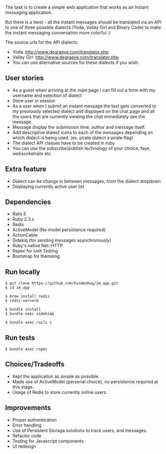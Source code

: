 The task is to create a simple web application that works as an Instant messaging application.

But there is a twist - all the instant messages should be translated via an API to one of three possible dialects (Yoda, Valley Girl and Binary Code) to make the instant messaging conversation more colorful :)

The source urls for the API dialects:

* Yoda ­ http://www.degraeve.com/translator.php
* Valley Girl ­ http://www.degraeve.com/translator.php
* You can use alternative sources for these dialects if you wish.

## User stories

* As a guest when arriving at the main page I can fill out a form with my username and selection of dialect
* Store user in session
* As a user when I submit an instant message the text gets converted to my previously selected dialect and displayed on the chat page and all the users that are currently viewing the chat immediately see the message.
* Message display the submission time, author and message itself.
* Add descriptive dialect icons to each of the messages depending on which dialect is being used. (ex. pirate dialect a pirate flag)
* The dialect API classes have to be created in ruby
* You can use the subscribe/publish technology of your choice, faye, websocket­rails etc.

## Extra feature
* Dialect can be change in between messages, from the dialect dropdown
* Displaying currently active user list

## Dependencies
* Rails 5
* Ruby 2.3.x
* Redis
* ActiveModel (No model persistance required)
* ActionCable
* Sidekiq (for sending messages asynchronously)
* Ruby's native Net::HTTP
* Rspec for Unit Testing
* Bootstrap for themeing

## Run locally

    $ git clone https://github.com/hindenbug/im_app.git
    $ cd im_app

    $ brew install redis
    $ redis-server&

    $ bundle install
    $ bundle exec sidekiq&

    $ bundle exec rails s

## Run tests

    $ bundle exec rspec

## Choices/Tradeoffs

* Kept the application as simple as possible.
* Made use of ActiveModel (personal choice), no persistence required at this stage.
* Usage of Redis to store currently online users.

## Improvements
* Proper authentication
* Error handling
* Use of Persistent Storage solutions to track users, and messages.
* Refactor code
* Testing for Javascript components
* UI redesign
